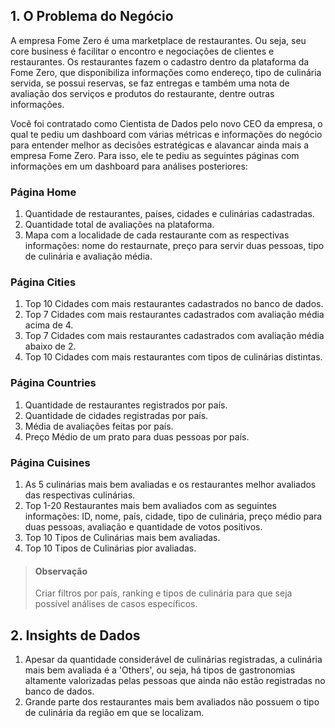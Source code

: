 ## 1. O Problema do Negócio

A empresa Fome Zero é uma marketplace de restaurantes. Ou seja, seu core business é facilitar o encontro e negociações de clientes e restaurantes. Os restaurantes fazem o cadastro dentro da plataforma da Fome Zero, que disponibiliza informações como endereço, tipo de culinária servida, se possui reservas, se faz entregas e também uma nota de avaliação dos serviços e produtos do restaurante, dentre outras informações.

Você foi contratado como Cientista de Dados pelo novo CEO da empresa, o qual te pediu um dashboard com várias métricas e informações do negócio para entender melhor as decisões estratégicas e alavancar ainda mais a empresa Fome Zero. Para isso, ele te pediu as seguintes páginas com informações em um dashboard para análises posteriores:

### Página Home
1.  Quantidade de restaurantes, países, cidades e culinárias cadastradas.
2. Quantidade total de avaliações na plataforma.
3. Mapa com a localidade de cada restaurante com as respectivas informações: nome do restaurnate, preço para servir duas pessoas, tipo de culinária e avaliação média.

### Página Cities
1. Top 10 Cidades com mais restaurantes cadastrados no banco de dados.
2. Top 7 Cidades com mais restaurantes cadastrados com avaliação média acima de 4.
3. Top 7 Cidades com mais restaurantes cadastrados com avaliação média abaixo de 2.
4. Top 10 Cidades com mais restaurantes com tipos de culinárias distintas.

### Página Countries
1. Quantidade de restaurantes registrados por país.
2. Quantidade de cidades registradas por país.
3. Média de avaliações feitas por país.
4. Preço Médio de um prato para duas pessoas por país.

### Página Cuisines
1. As 5 culinárias mais bem avaliadas e os restaurantes melhor avaliados das respectivas culinárias.
2. Top 1-20 Restaurantes mais bem avaliados com as seguintes informações: ID, nome, país, cidade, tipo de culinária, preço médio para duas pessoas, avaliação e quantidade de votos positivos.
3. Top 10 Tipos de Culinárias mais bem avaliadas.
4. Top 10 Tipos de Culinárias pior avaliadas.

> #### Observação
> Criar filtros por país, ranking e tipos de culinária para que seja possível análises de casos específicos.

## 2. Insights de Dados
1. Apesar da quantidade considerável de culinárias registradas, a culinária mais bem avaliada é a 'Others', ou seja, há tipos de gastronomias altamente valorizadas pelas pessoas que ainda não estão registradas no banco de dados.
2. Grande parte dos restaurantes mais bem avaliados não possuem o tipo de culinária da região em que se localizam.

